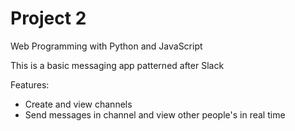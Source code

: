 # Project 2

Web Programming with Python and JavaScript

This is a basic messaging app patterned after Slack

Features:
- Create and view channels
- Send messages in channel and view other people's in real time
